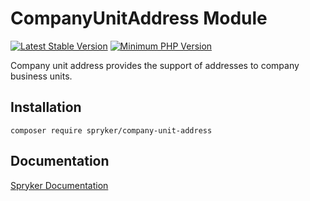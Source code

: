 # CompanyUnitAddress Module
[![Latest Stable Version](https://poser.pugx.org/spryker/company-unit-address/v/stable.svg)](https://packagist.org/packages/spryker/company-unit-address)
[![Minimum PHP Version](https://img.shields.io/badge/php-%3E%3D%207.4-8892BF.svg)](https://php.net/)

Company unit address provides the support of addresses to company business units.

## Installation

```
composer require spryker/company-unit-address
```

## Documentation

[Spryker Documentation](https://docs.spryker.com)
